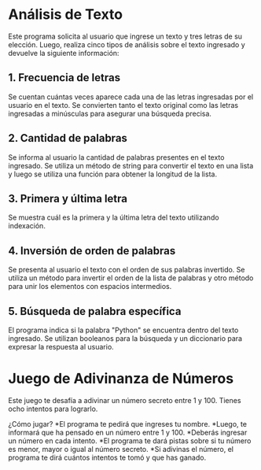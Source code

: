 # Análisis de Texto

Este programa solicita al usuario que ingrese un texto y tres letras de su elección. Luego, realiza cinco tipos de análisis sobre el texto ingresado y devuelve la siguiente información:

## 1. Frecuencia de letras
Se cuentan cuántas veces aparece cada una de las letras ingresadas por el usuario en el texto. Se convierten tanto el texto original como las letras ingresadas a minúsculas para asegurar una búsqueda precisa.

## 2. Cantidad de palabras
Se informa al usuario la cantidad de palabras presentes en el texto ingresado. Se utiliza un método de string para convertir el texto en una lista y luego se utiliza una función para obtener la longitud de la lista.

## 3. Primera y última letra
Se muestra cuál es la primera y la última letra del texto utilizando indexación.

## 4. Inversión de orden de palabras
Se presenta al usuario el texto con el orden de sus palabras invertido. Se utiliza un método para invertir el orden de la lista de palabras y otro método para unir los elementos con espacios intermedios.

## 5. Búsqueda de palabra específica
El programa indica si la palabra "Python" se encuentra dentro del texto ingresado. Se utilizan booleanos para la búsqueda y un diccionario para expresar la respuesta al usuario.

# Juego de Adivinanza de Números
Este juego te desafía a adivinar un número secreto entre 1 y 100. Tienes ocho intentos para lograrlo.

¿Cómo jugar?
*El programa te pedirá que ingreses tu nombre.
*Luego, te informará que ha pensado en un número entre 1 y 100.
*Deberás ingresar un número en cada intento.
*El programa te dará pistas sobre si tu número es menor, mayor o igual al número secreto.
*Si adivinas el número, el programa te dirá cuántos intentos te tomó y que has ganado.